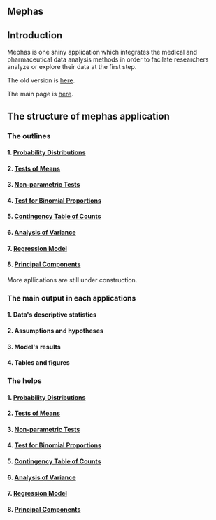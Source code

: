 ## Mephas 

## Introduction

Mephas is one shiny application which integrates the medical and pharmaceutical data analysis methods in order to facilate researchers analyze or explore their data at the first step.

The old version is [here](http://www.gen-info.osaka-u.ac.jp/MEPHAS/).

The main page is [here](https://pharmacometrics.info/mephas_web/).

## The structure of mephas application

### The outlines

#### 1. [Probability Distributions](https://pharmacometrics.info/mephas_web/1MFSdistribution/)
 
#### 2. [Tests of Means](https://pharmacometrics.info/mephas_web/2MFSttest/)

#### 3. [Non-parametric Tests](https://pharmacometrics.info/mephas_web/3MFSnptest/)

#### 4. [Test for Binomial Proportions](https://pharmacometrics.info/mephas_web/4MFSproptest/)

#### 5. [Contingency Table of Counts](https://pharmacometrics.info/mephas_web/5MFSrctabtest/)

#### 6. [Analysis of Variance](https://pharmacometrics.info/mephas_web/6MFSanova/)

#### 7. [Regression Model](https://pharmacometrics.info/mephas_web/7MFSreg/)

#### 8. [Principal Components](https://pharmacometrics.info/mephas_web/8MFSpcapls/)

More apllications are still under construction.

### The main output in each applications

#### 1. Data's descriptive statistics

#### 2. Assumptions and hypotheses

#### 3. Model's results

#### 4. Tables and figures

### The helps

#### 1. [Probability Distributions](https://pharmacometrics.info/mephas_web/1MFSdistribution/)
 
#### 2. [Tests of Means](https://pharmacometrics.info/mephas_web/2MFSttest/)

#### 3. [Non-parametric Tests](https://pharmacometrics.info/mephas_web/3MFSnptest/)

#### 4. [Test for Binomial Proportions](https://pharmacometrics.info/mephas_web/4MFSproptest/)

#### 5. [Contingency Table of Counts](https://pharmacometrics.info/mephas_web/5MFSrctabtest/)

#### 6. [Analysis of Variance](https://pharmacometrics.info/mephas_web/6MFSanova/)

#### 7. [Regression Model](https://pharmacometrics.info/mephas_web/7MFSreg/)

#### 8. [Principal Components](https://pharmacometrics.info/mephas_web/8MFSpcapls/)

